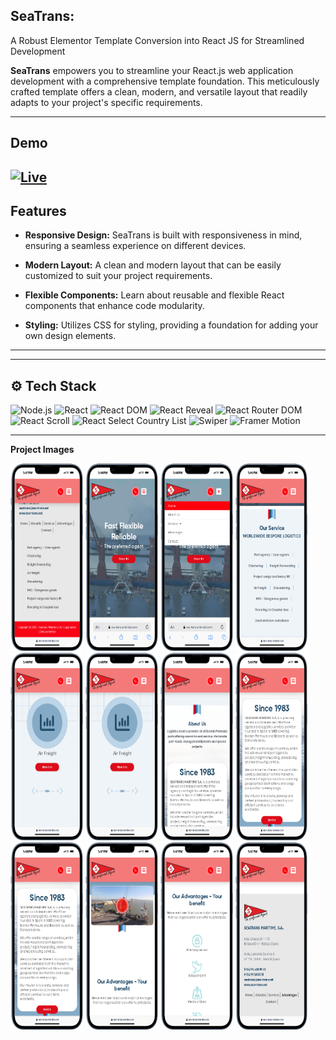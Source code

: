 ## SeaTrans:

A Robust Elementor Template Conversion into React JS for Streamlined Development

**SeaTrans** empowers you to streamline your React.js web application development with a comprehensive template foundation. This meticulously crafted template offers a clean, modern, and versatile layout that readily adapts to your project's specific requirements.

---

## Demo

## [![Live](https://img.shields.io/badge/Live-Link-blue?style=for-the-badge&logo=netlify)](https://sea-trans.onrender.com)

## Features

- **Responsive Design:** SeaTrans is built with responsiveness in mind, ensuring a seamless experience on different devices.

- **Modern Layout:** A clean and modern layout that can be easily customized to suit your project requirements.

- **Flexible Components:** Learn about reusable and flexible React components that enhance code modularity.

- **Styling:** Utilizes CSS for styling, providing a foundation for adding your own design elements.

---

---

## ⚙️ Tech Stack

![Node.js](https://img.shields.io/badge/Node.js-339933?style=for-the-badge&logo=node.js&logoColor=blue)
![React](https://img.shields.io/badge/React-61DAFB?style=for-the-badge&logo=react&logoColor=blue)
![React DOM](https://img.shields.io/badge/React_DOM-61DAFB?style=for-the-badge&logo=react&logoColor=blue)
![React Reveal](https://img.shields.io/badge/React_Reveal-61DAFB?style=for-the-badge&logo=react&logoColor=Green)
![React Router DOM](https://img.shields.io/badge/React_Router_DOM-61DAFB?style=for-the-badge&logo=react&logoColor=blue)
![React Scroll](https://img.shields.io/badge/React_Scroll-green?style=for-the-badge&logo=react&logoColor=white)
![React Select Country List](https://img.shields.io/badge/React_Select_Country_List-61DAFB?style=for-the-badge&logo=react&logoColor=white)
![Swiper](https://img.shields.io/badge/Swiper-61DAFB?style=for-the-badge&logo=react&logoColor=white)
![Framer Motion](https://img.shields.io/badge/Framer_Motion-61DAFB?style=for-the-badge&logo=react&logoColor=white)

---

**Project Images**

<div class="d-flex">

<img src="./ShowCase/1.png"  width="23%" height="300px"  />
<img src="./ShowCase/2.png"  width="23%" height="300px"  />
<img src="./ShowCase/3.png"  width="23%" height="300px"  />
<img src="./ShowCase/4.png"  width="23%" height="300px"  />
<img src="./ShowCase/5.png"  width="23%" height="300px"  />
<img src="./ShowCase/6.png"  width="23%" height="300px"  />
<img src="./ShowCase/7.png"  width="23%" height="300px"  />
<img src="./ShowCase/8.png"  width="23%" height="300px"  />
<img src="./ShowCase/9.png"  width="23%" height="300px"  />
<img src="./ShowCase/10.png"  width="23%" height="300px"  />
<img src="./ShowCase/11.png"  width="23%" height="300px"  />
<img src="./ShowCase/12.png"  width="23%" height="300px"  />

</div>
